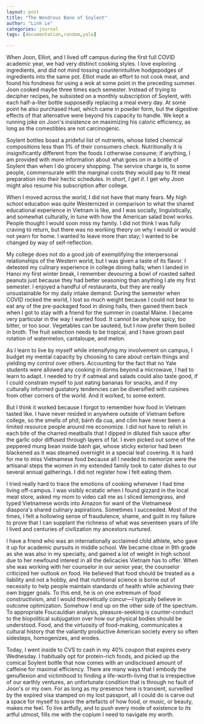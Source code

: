 ```yaml
---
layout: post
title: "The Wondrous Bane of Soylent"
author: "Linh Le"
categories: journal
tags: [documentation,random,yale]

---
```


When Joon, Elliot, and I lived off campus during the first full COVID academic year, we had very distinct cooking styles. I love exploring ingredients, and did not mind tossing counterintuitive hodgepodges of ingredients into the same pot. Elliot made an effort to not cook meat, and found his fondness for using a wok at some point in the preceding summer. Joon cooked maybe three times each semester. Instead of trying to decipher recipes, he subsisted on a monthly subscription of Soylent, with each half-a-liter bottle supposedly replacing a meal every day. At some point he also purchased Huel, which came in powder form, but the digestive effects of that alternative were beyond his capacity to handle. We kept a running joke on Joon's insistence on maximizing his caloric efficiency, as long as the comestibles are not carcinogenic.

Soylent bottles boast a prideful list of nutrients, whose listed chemical compositions less than 1% of their consumers check. Nutritionally it is insignificantly different from the foods I otherwise consume; if anything, I am provided with more information about what goes on in a bottle of Soylent than when I do grocery shopping. The service charge is, to some people, commensurate with the marginal costs they would pay to fit meal preparation into their hectic schedules. In short, <em>I get it</em>. I get why Joon might also resume his subscription after college.

When I moved across the world, I did not have that many fears. My high school education was quite Westernized in comparison to what the shared educational experience in Vietnam is like, and I was socially, linguistically, and somewhat culturally, in tune with how the American salad bowl works. People thought I would soon miss my family. I did not think I was fully craving to return, but there was no working theory on why I would or would not yearn for home. I wanted to leave more than stay; I wanted to be changed by way of self-reflection.

My college does not do a good job of exemplifying the interpersonal relationships of the Western world, but I was given a taste of its flavor. I detested my culinary experience in college dining halls; when I landed in Hanoi my first winter break, I remember devouring a bowl of roasted salted peanuts just because they had better seasoning than anything I ate my first semester. I enjoyed a handful of restaurants, but they are really unsustainable for my daily intake demand. During the semester when COVID rocked the world, I lost so much weight because I could not bear to eat any of the pre-packaged food in dining halls, then gained them back when I got to stay with a friend for the summer in coastal Maine. I became very particular in the way I wanted food. It cannot be anyhow spicy, too bitter, or too sour. Vegetables can be sauteéd, but I now prefer them boiled in broth. The fruit selection needs to be tropical, and I have grown past rotation of watermelon, cantaloupe, and melon.

As I learn to live by myself while intensifying my involvement on campus, I budget my mental capacity by choosing to care about certain things and yielding my control over others. Accounting for the fact that no Yale students were allowed any cooking in dorms beyond a microwave, I had to learn to adapt. I needed to try if oatmeal and salads could also taste good, if I could constrain myself to just eating bananas for snacks, and if my culturally informed gustatory tendencies can be diversified with cuisines from other corners of the world. And it worked, to some extent.

But I think it worked because I forgot to remember how food in Vietnam tasted like. I have never resided in anywhere outside of Vietnam before college, so the smells of phở, bánh đa cua, and cốm have never been a limited resource people around me economize. I did not have to relish in each bite of the charred meatballs that I dipped in diluted fish sauce after the garlic odor diffused through layers of fat. I even picked out some of the peppered mung bean inside bánh gai, whose sticky exterior had been blackened as it was steamed overnight in a special leaf covering. It is hard for me to miss Vietnamese food because all I needed to memorize were the artisanal steps the women in my extended family took to cater dishes to our several annual gatherings. I did not register how I felt eating them.

I tried really hard to trace the emotions of cooking whenever I had time living off-campus. I was visibly ecstatic when I found gizzard in the local meat store, asked my mom to video call me as I sliced lemongrass, and typed Vietnamese words into Amazon for want of the Vietnamese diaspora's shared culinary aspirations. Sometimes I succeeded. Most of the times, I felt a hollowing sense of fraudulence, shame, and guilt in my failure to prove that I can supplant the richness of what was seventeen years of life I lived and centuries of civilization my ancestors nurtured.

I have a friend who was an internationally acclaimed child athlete, who gave it up for academic pursuits in middle school. We became close in 9th grade as she was also in my specialty, and gained a lot of weight in high school due to her newfound interest in all the delicacies Vietnam has to offer. When she was working with her counselor in our senior year, the counselor criticized her outlook on food. He believed that food should be treated as a liability and not a hobby, and that nutritional science is borne out of necessity to help people maintain standards of health while achieving their own bigger goals. To this end, he is on one extremum of food constructivism, and I would theoretically concur—I typically believe in outcome optimization. Somehow I end up on the other side of the spectrum. To appropriate Foucauldian analysis, pleasure-seeking is counter-conduct to the biopolitical subjugation over how our physical bodies should be understood. Food, and the virtuosity of food-making, communicates a cultural history that the valiantly productive American society every so often sidesteps, homogenizes, and erodes.

Today, I went inside to CVS to cash in my 40% coupon that expires every Wednesday. I habitually opt for protein-rich foods, and picked up the comical Soylent bottle that now comes with an undisclosed amount of caffeine for maximal efficiency. There are many ways that I embody the genuflexion and victimhood to finding a life-worth-living that is irrespective of our earthly ventures, an unfortunate condition that is through no fault of Joon's or my own. For as long as my presence here is transient, surveilled by the expired visa stamped on my lost passport, all I could do is carve out a space for myself to savor the artefacts of how food, or music, or beauty, makes me feel. To live artfully, and to push every mode of existence to its artful utmost, fills me with the copium I need to navigate my worth.